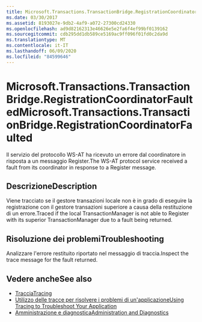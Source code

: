```yaml
---
title: Microsoft.Transactions.TransactionBridge.RegistrationCoordinatorFaulted
ms.date: 03/30/2017
ms.assetid: 8193027e-9db2-4af9-a072-27300cd24330
ms.openlocfilehash: ad9d82162313e46626e5e2fa6f4ef99bf0139162
ms.sourcegitcommit: cdb295dd1db589ce5169ac9ff096f01fd0c2da9d
ms.translationtype: MT
ms.contentlocale: it-IT
ms.lasthandoff: 06/09/2020
ms.locfileid: "84599646"
---
```

# <a name="microsofttransactionstransactionbridgeregistrationcoordinatorfaulted"></a><span data-ttu-id="3f351-102">Microsoft.Transactions.TransactionBridge.RegistrationCoordinatorFaulted</span><span class="sxs-lookup"><span data-stu-id="3f351-102">Microsoft.Transactions.TransactionBridge.RegistrationCoordinatorFaulted</span></span>
<span data-ttu-id="3f351-103">Il servizio del protocollo WS-AT ha ricevuto un errore dal coordinatore in risposta a un messaggio Register.</span><span class="sxs-lookup"><span data-stu-id="3f351-103">The WS-AT protocol service received a fault from its coordinator in response to a Register message.</span></span>  
  
## <a name="description"></a><span data-ttu-id="3f351-104">Descrizione</span><span class="sxs-lookup"><span data-stu-id="3f351-104">Description</span></span>  
 <span data-ttu-id="3f351-105">Viene tracciato se il gestore transazioni locale non è in grado di eseguire la registrazione con il gestore transazioni superiore a causa della restituzione di un errore.</span><span class="sxs-lookup"><span data-stu-id="3f351-105">Traced if the local TransactionManager is not able to Register with its superior TransactionManager due to a fault being returned.</span></span>  
  
## <a name="troubleshooting"></a><span data-ttu-id="3f351-106">Risoluzione dei problemi</span><span class="sxs-lookup"><span data-stu-id="3f351-106">Troubleshooting</span></span>  
 <span data-ttu-id="3f351-107">Analizzare l'errore restituito riportato nel messaggio di traccia.</span><span class="sxs-lookup"><span data-stu-id="3f351-107">Inspect the trace message for the fault returned.</span></span>  
  
## <a name="see-also"></a><span data-ttu-id="3f351-108">Vedere anche</span><span class="sxs-lookup"><span data-stu-id="3f351-108">See also</span></span>

- [<span data-ttu-id="3f351-109">Traccia</span><span class="sxs-lookup"><span data-stu-id="3f351-109">Tracing</span></span>](index.md)
- [<span data-ttu-id="3f351-110">Utilizzo delle tracce per risolvere i problemi di un'applicazione</span><span class="sxs-lookup"><span data-stu-id="3f351-110">Using Tracing to Troubleshoot Your Application</span></span>](using-tracing-to-troubleshoot-your-application.md)
- [<span data-ttu-id="3f351-111">Amministrazione e diagnostica</span><span class="sxs-lookup"><span data-stu-id="3f351-111">Administration and Diagnostics</span></span>](../index.md)
